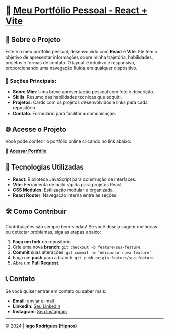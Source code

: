 # 📁 [Meu Portfólio Pessoal - React + Vite](https://portfolio-hipnos.vercel.app/)

## 📌 Sobre o Projeto

Este é o meu portfólio pessoal, desenvolvido com **React** e **Vite**. Ele tem o objetivo de apresentar informações sobre minha trajetória, habilidades, projetos e formas de contato. O layout é intuitivo e responsivo, proporcionando uma navegação fluida em qualquer dispositivo.

### 🔎 Seções Principais:

- **Sobre Mim**: Uma breve apresentação pessoal com foto e descrição.
- **Skills**: Resumo das habilidades técnicas que adquiri.
- **Projetos**: Cards com os projetos desenvolvidos e links para cada repositório.
- **Contato**: Formulário para facilitar a comunicação.

## 🌐 Acesse o Projeto

Você pode conferir o portfólio online clicando no link abaixo:

🔗 **[Acessar Portfólio](https://portfolio-hipnos.vercel.app/)**

## 🚀 Tecnologias Utilizadas

- **React**: Biblioteca JavaScript para construção de interfaces.
- **Vite**: Ferramenta de build rápida para projetos React.
- **CSS Modules**: Estilização modular e organizada.
- **React Router**: Navegação interna entre as seções.

## 🛠️ Como Contribuir

Contribuições são sempre bem-vindas! Se você deseja sugerir melhorias ou detectar problemas, siga as etapas abaixo:

1. **Faça um fork** do repositório.
2. Crie uma nova **branch**: `git checkout -b feature/sua-feature`.
3. **Commit** suas alterações: `git commit -m 'Adicionar nova feature'`.
4. Faça um **push** para a branch: `git push origin feature/sua-feature`.
5. Abra um **Pull Request**.

## 📞 Contato

Se você quiser entrar em contato ou saber mais:

- **Email**: [enviar e-mail](https://mailto:iagoandre567@gmail.com)  
- **LinkedIn**: [Seu LinkedIn](https://www.linkedin.com/in/iago-hipnos)  
- **Instagram**: [Seu Instagram](https://www.instagram.com/iago.draws)

---

© 2024 | **Iago Rodrigues (Hipnos)**
